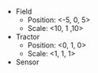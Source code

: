 - Field
	- Position: <-5, 0, 5>
	- Scale: <10, 1 ,10> 
- Tractor 
	- Position: <0, 1, 0> 
	- Scale: <1, 1, 1> 
- Sensor